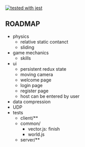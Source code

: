[![tested with jest](https://img.shields.io/badge/tested_with-jest-99424f.svg)](https://github.com/facebook/jest)

## ROADMAP

- physics
  - relative static contanct
  - sliding
- game mechanics
  - skills
- ui
  - persistent redux state
  - moving camera
  - welcome page
  - login page
  - register page
  - host can be entered by user
- data compression
- UDP
- tests
  - client/**
  - common/
      - vector.js: finish
      - world.js
  - server/**